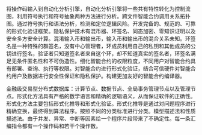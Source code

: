 将操作码输入到自动化分析引擎，自动化分析引擎将一些共有特性转化为控制流图，利用符号执行和符号抽象两种方法进行分析。跨文件智能合约调用关系拓扑图。通过符号执行和语法分析，检测和定位逻辑风险。开发完备的、规范的、可靠的形式化验证框架。隐私保护技术有混币器、环签名、同态加密、零知识证明以及安全多方安全计算。混淆输入币和输出币，输入币和输出币的混合关系未知。环签名是一种特殊的群签名，没有中心管理者，环成员利用自己的私钥和其他成员的公钥进行签名，验证者只知道签名者来自这个环，却不知道真实的签名者，环签名满足无条件匿名性和不可伪造性。细化智能合约的权限粒度，不同用户对智能合约具有部署、查询、执行等权限。对智能合约进行形式化验证，结合可信硬件对智能合约用户及数据进行安全性保证和隐私保护。构建更加友好的智能合约编译器。

金融级交易型分布式数据库：计算节点、数据节点、全局事务管理节点以及管理节点。形式化方法具有严格的数学语言和精确的逻辑语义，从而保证软件的正确性。形式化方法主要包括形式化推导和形式化验证。形式化推导是通过对问题程序进行精确变换，最终得到算法程序。按照不同的分类标准进行分类。模型描述法和性质描述法。由于并发、异常、中断等因素给一个程序片段带来了不确定性。每一条汇编指令都有一个操作码和若干个操作数。
